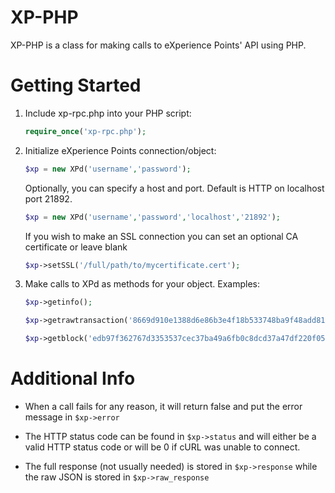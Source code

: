 # XP-PHP
XP-PHP is a class for making calls to eXperience Points' API using PHP.
# Getting Started
1. Include xp-rpc.php into your PHP script:

    ```php
    require_once('xp-rpc.php');
    ```
2. Initialize eXperience Points connection/object:

    ```php
    $xp = new XPd('username','password');
    ```

    Optionally, you can specify a host and port. Default is HTTP on localhost port 21892.

    ```php
    $xp = new XPd('username','password','localhost','21892');
    ```

    If you wish to make an SSL connection you can set an optional CA certificate or leave blank
    ```php
    $xp->setSSL('/full/path/to/mycertificate.cert');
    ````

3. Make calls to XPd as methods for your object. Examples:

    ```php
    $xp->getinfo();
    
    $xp->getrawtransaction('8669d910e1388d6e86b3e4f18b533748ba9f48add814128d47d9c367124c76a7',1);
    
    $xp->getblock('edb97f362767d3353537cec37ba49a6fb0c8dcd37a47df220f0542c1a34ad8e3');
    ```

# Additional Info
* When a call fails for any reason, it will return false and put the error message in `$xp->error`

* The HTTP status code can be found in `$xp->status` and will either be a valid HTTP status code or will be 0 if cURL was unable to connect.

* The full response (not usually needed) is stored in `$xp->response` while the raw JSON is stored in `$xp->raw_response`
